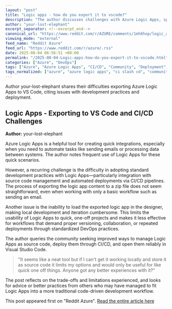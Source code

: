 ```yaml
---
layout: "post"
title: "Logic apps - how do you export it to vscode?"
description: "The author discusses challenges with Azure Logic Apps, specifically difficulties exporting app content and integrating with standard development workflows using source control and CI/CD. The post highlights issues with local development and designer loading, questioning Logic Apps' applicability beyond quick solutions."
author: "your-lost-elephant"
excerpt_separator: <!--excerpt_end-->
canonical_url: "https://www.reddit.com/r/AZURE/comments/1mh6hop/logic_apps_how_do_you_export_it_to_vscode/"
viewing_mode: "external"
feed_name: "Reddit Azure"
feed_url: "https://www.reddit.com/r/azure/.rss"
date: 2025-08-04 06:56:51 +00:00
permalink: "/2025-08-04-Logic-apps-how-do-you-export-it-to-vscode.html"
categories: ["Azure", "DevOps"]
tags: ["Azure", "Azure Logic Apps", "CI/CD", "Community", "Deployment", "Designer", "DevOps", "Export", "Integration", "Local Development", "Source Code Management", "Visual Studio Code", "Workflow Automation"]
tags_normalized: ["azure", "azure logic apps", "ci slash cd", "community", "deployment", "designer", "devops", "export", "integration", "local development", "source code management", "visual studio code", "workflow automation"]
---
```


Author your-lost-elephant shares their difficulties exporting Azure Logic Apps to VS Code, citing issues with development practices and deployment.<!--excerpt_end-->

## Logic Apps - Exporting to VS Code and CI/CD Challenges

**Author:** your-lost-elephant

Azure Logic Apps is a helpful tool for creating quick integrations, especially when you need to automate tasks like sending emails or processing data between systems. The author notes frequent use of Logic Apps for these quick scenarios.

However, a recurring challenge is the difficulty in adopting standard development practices with Logic Apps—particularly integration with source code management and automated deployments via CI/CD pipelines. The process of exporting the logic app content to a zip file does not seem straightforward, even when working with only a basic workflow such as sending an email.

Another issue is the inability to load the exported logic app in the designer, making local development and iteration cumbersome. This limits the usability of Logic Apps to quick, one-off projects and makes it less effective for workflows that demand proper versioning, collaboration, or repeated deployments through standardized DevOps practices.

The author queries the community seeking improved ways to manage Logic Apps as source code, deploy them through CI/CD, and open them reliably in Visual Studio Code.

> "It seems like a neat tool but if I can't get it working locally and store it as source code it limits my options and would only be useful for like quick one off things. Anyone got any better experiences with it?"

The post reflects on the trade-offs and limitations experienced, and looks for advice or better practices from others who may have managed to fit Logic Apps into a more traditional code-driven development workflow.

This post appeared first on "Reddit Azure". [Read the entire article here](https://www.reddit.com/r/AZURE/comments/1mh6hop/logic_apps_how_do_you_export_it_to_vscode/)
